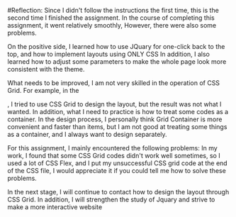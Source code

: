 #Reflection:
Since I didn't follow the instructions the first time, this is the second time I finished the assignment. In the course of completing this assignment, it went relatively smoothly, However, there were also some problems. 

On the positive side, I learned how to use JQuary for one-click back to the top, and how to implement layouts using ONLY CSS In addition, I also learned how to adjust some parameters to make the whole page look more consistent with the theme.

What needs to be improved, I am not very skilled in the operation of CSS Grid. For example, in the <section>, I tried to use CSS Grid to design the layout, but the result was not what I wanted.
In addition, what I need to practice is how to treat some codes as a container. In the design process, I personally think Grid Container is more convenient and faster than items, but I am not good at treating some things as a container, and I always want to design separately.

For this assignment, I mainly encountered the following problems:
In my work, I found that some CSS Grid codes didn't work well sometimes, so I used a lot of CSS Flex, and I put my unsuccessful CSS grid code at the end of the CSS file, I would appreciate it if you could tell me how to solve these problems.

In the next stage, I will continue to contact how to design the layout through CSS Grid. In addition, I will strengthen the study of Jquary and strive to make a more interactive website
